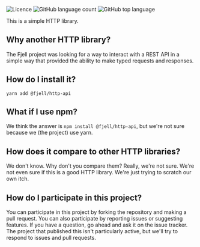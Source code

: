 ![Licence](https://img.shields.io/github/license/getfjell/http-api.svg?style=plastic)
![GitHub language count](https://img.shields.io/github/languages/count/getfjell/http-api?style=plastic)
![GitHub top language](https://img.shields.io/github/languages/top/getfjell/http-api?style=plastic)

This is a simple HTTP library.  

## Why another HTTP library?

The Fjell project was looking for a way to interact with a REST API in a simple way that provided the ability to
make typed requests and responses.

## How do I install it?

`yarn add @fjell/http-api`

## What if I use npm?

We think the answer is `npm install @fjell/http-api`, but we're not sure because we (the project) use yarn.  



## How does it compare to other HTTP libraries?

We don't know.  Why don't you compare them?  Really, we're not sure.  We're not even sure if this is a good HTTP library.  We're just trying to scratch our own itch.

## How do I participate in this project?

You can participate in this project by forking the repository and making a pull request.  You can also participate by reporting issues or suggesting features.  If you have a question, go ahead and ask it on the issue tracker.  The project that published this isn't particularly active, but we'll try to respond to issues and pull requests.